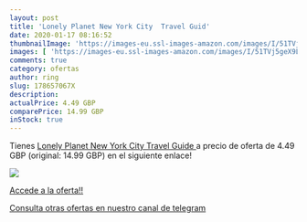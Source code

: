 ```yaml
---
layout: post
title: 'Lonely Planet New York City  Travel Guid'
date: 2020-01-17 08:16:52
thumbnailImage: 'https://images-eu.ssl-images-amazon.com/images/I/51TVj5geX9L._SL200_.jpg'
images: [ 'https://images-eu.ssl-images-amazon.com/images/I/51TVj5geX9L._SL200_.jpg' ]
comments: true
category: ofertas
author: ring
slug: 178657067X
description:
actualPrice: 4.49 GBP
comparePrice: 14.99 GBP
inStock: true
---
```


Tienes [Lonely Planet New York City  Travel Guide ](https://www.amazon.com/dp/178657067X/?tag=redken08-20) a precio de oferta de 4.49 GBP (original: 14.99 GBP) en el siguiente enlace!

[![](https://images-eu.ssl-images-amazon.com/images/I/51TVj5geX9L._SL200_.jpg)](https://www.amazon.com/dp/178657067X/?tag=redken08-20)

[Accede a la oferta!!](https://www.amazon.com/dp/178657067X/?tag=redken08-20)

[Consulta otras ofertas en nuestro canal de telegram](https://t.me/s/ofertas25)

